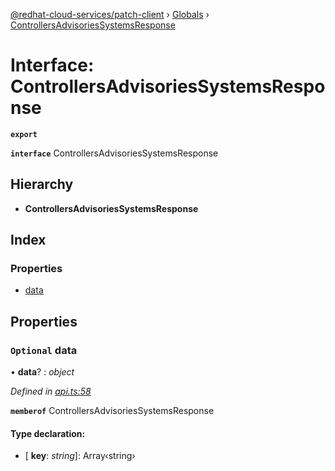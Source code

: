 [@redhat-cloud-services/patch-client](../README.md) › [Globals](../globals.md) › [ControllersAdvisoriesSystemsResponse](controllersadvisoriessystemsresponse.md)

# Interface: ControllersAdvisoriesSystemsResponse

**`export`** 

**`interface`** ControllersAdvisoriesSystemsResponse

## Hierarchy

* **ControllersAdvisoriesSystemsResponse**

## Index

### Properties

* [data](controllersadvisoriessystemsresponse.md#optional-data)

## Properties

### `Optional` data

• **data**? : *object*

*Defined in [api.ts:58](https://github.com/RedHatInsights/javascript-clients.gi/blob/2c41ef32/packages/patch/api.ts#L58)*

**`memberof`** ControllersAdvisoriesSystemsResponse

#### Type declaration:

* \[ **key**: *string*\]: Array‹string›
